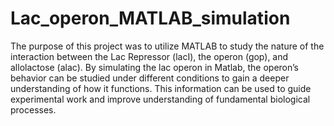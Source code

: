# Lac_operon_MATLAB_simulation
 The purpose of this project was to utilize MATLAB to study the nature of the interaction between the Lac Repressor (lacI), the operon (gop), and allolactose (alac). By simulating the lac operon in Matlab, the operon’s behavior can be studied under different conditions to gain a deeper understanding of how it functions. This information can be used to guide experimental work and improve understanding of fundamental biological processes.
